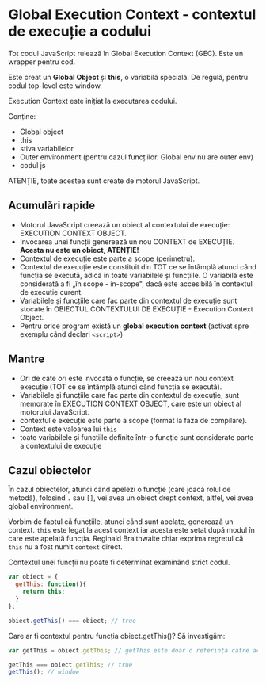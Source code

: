 # Global Execution Context - contextul de execuție a codului

Tot codul JavaScript rulează în Global Execution Context (GEC). Este un wrapper pentru cod.

Este creat un **Global Object** și **this**, o variabilă specială. De regulă, pentru codul top-level este window.

Execution Context este inițiat la executarea codului.

Conține:
- Global object
- this
- stiva variabilelor
- Outer environment (pentru cazul funcțiilor. Global env nu are outer env)
- codul js

ATENȚIE, toate acestea sunt create de motorul JavaScript.

## Acumulări rapide
- Motorul JavaScript creează un obiect al contextului de execuție: EXECUTION CONTEXT OBJECT.
- Invocarea unei funcții generează un nou CONTEXT de EXECUȚIE. **Acesta nu este un obiect, ATENȚIE!**
- Contextul de execuție este parte a scope (perimetru).
- Contextul de execuție este constituit din TOT ce se întâmplă atunci când funcția se execută, adică in toate variabilele și funcțiile. O variabilă este considerată a fi „în scope - in-scope", dacă este accesibilă în contextul de execuție curent.
- Variabilele și funcțiile care fac parte din contextul de execuție sunt stocate în OBIECTUL CONTEXTULUI DE EXECUȚIE - Execution Context Object.
- Pentru orice program există un **global execution context** (activat spre exemplu când declari `<script>`)

## Mantre
- Ori de câte ori este invocată o funcție, se creează un nou context execuție (TOT ce se întâmplă atunci când funcția se execută).
- Variabilele și funcțiile care fac parte din contextul de execuție, sunt memorate în EXECUTION CONTEXT OBJECT, care este un obiect al motorului JavaScript.
- contextul e execuție este parte a scope (format la faza de compilare).
- Context este valoarea lui `this`
- toate variabilele și funcțiile definite într-o funcție sunt considerate parte a contextului de execuție

## Cazul obiectelor

În cazul obiectelor, atunci când apelezi o funcție (care joacă rolul de metodă), folosind `.` sau `[]`, vei avea un obiect drept context, altfel, vei avea global environment.

Vorbim de faptul că funcțiile, atunci când sunt apelate, generează un context. `this` este legat la acest context iar acesta este setat după modul în care este apelată funcția. Reginald Braithwaite chiar exprima regretul că `this` nu a fost numit `context` direct.

Contextul unei funcții nu poate fi determinat examinând strict codul.

```js
var obiect = {
  getThis: function(){
    return this;
  }
};

obiect.getThis() === obiect; // true
```

Care ar fi contextul pentru funcția obiect.getThis()? Să investigăm:

```js
var getThis = obiect.getThis; // getThis este doar o referință către aceeași funcție

getThis === obiect.getThis; // true
getThis(); // window
```

